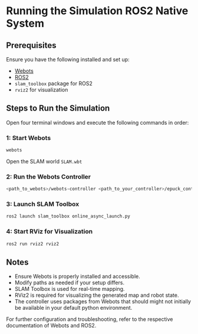 # Running the Simulation ROS2 Native System

## Prerequisites
Ensure you have the following installed and set up:
- [Webots](https://cyberbotics.com/)
- [ROS2](https://docs.ros.org/en/)
- `slam_toolbox` package for ROS2
- `rviz2` for visualization

## Steps to Run the Simulation
Open four terminal windows and execute the following commands in order:

### 1: Start Webots
```sh
webots
```

Open the SLAM world `SLAM.wbt`

### 2: Run the Webots Controller
```sh
<path_to_webots>/webots-controller <path_to_your_controller>/epuck_controller.py
```

### 3: Launch SLAM Toolbox
```sh
ros2 launch slam_toolbox online_async_launch.py
```

### 4: Start RViz for Visualization
```sh
ros2 run rviz2 rviz2
```

## Notes
- Ensure Webots is properly installed and accessible.
- Modify paths as needed if your setup differs.
- SLAM Toolbox is used for real-time mapping.
- RViz2 is required for visualizing the generated map and robot state.
- The controller uses packages from Webots that should might not initially be available in your default python environment.

For further configuration and troubleshooting, refer to the respective documentation of Webots and ROS2.

